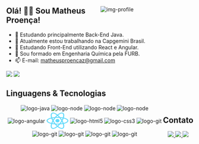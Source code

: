 <div align="center">

  <div align="left">
    <img align="right" alt="img-profile" width="250" style="" src="https://i.imgur.com/CGX64F9.png"/>
  
   <h2> Olá! 🙋‍♂️ Sou Matheus Proença! </h2>
    
  - 🌱 Estudando principalmente Back-End Java.
  - 🏢 Atualmente estou trabalhando na Capgemini Brasil.
  - 🎨 Estudando Front-End utilizando React e Angular.
  - 🧪 Sou formado em Engenharia Química pela FURB.
  - 📫 E-mail: matheusproencaz@gmail.com

  </div>
</div>

<div align="left">

  <img height="165em" src="https://github-readme-stats.vercel.app/api/top-langs/?username=matheusproencaz&layout=compact&langs_count=7&theme=tokyonight"/>

  <img height="165em" src="https://github-readme-stats.vercel.app/api?username=matheusproencaz&show_icons=true&theme=tokyonight&include_all_commits=true&count_private=true"/>
  
</div>
  
  ## Linguagens & Tecnologias

<div style="display: flex;">
  <div align="center">
  
  <img align="center" alt="logo-java" height="50" width="60" src="https://cdn.jsdelivr.net/gh/devicons/devicon/icons/java/java-original-wordmark.svg">

  <img align="center" alt="logo-node" height="50" width="60" src="https://cdn.jsdelivr.net/gh/devicons/devicon/icons/javascript/javascript-original.svg">

  <img align="center" alt="logo-node" height="50" width="60" src="https://cdn.jsdelivr.net/gh/devicons/devicon/icons/typescript/typescript-original.svg">

  <img align="center" alt="logo-node" height="50" width="60" src="https://cdn.jsdelivr.net/gh/devicons/devicon/icons/nodejs/nodejs-original.svg">

  <img align="center" alt="logo-angular" height="50" width="60" src="https://cdn.jsdelivr.net/gh/devicons/devicon/icons/angularjs/angularjs-plain.svg">

  <img align="center" alt="logo-React" height="50" width="60" src="https://raw.githubusercontent.com/devicons/devicon/master/icons/react/react-original.svg">

  <img align="center" alt="logo-html5" height="50" width="60" src="https://cdn.jsdelivr.net/gh/devicons/devicon/icons/html5/html5-original.svg">

  <img align="center" alt="logo-css3" height="50" width="60" src="https://cdn.jsdelivr.net/gh/devicons/devicon/icons/css3/css3-original.svg">

  <img align="center" alt="logo-git" height="50" width="60" src="https://cdn.jsdelivr.net/gh/devicons/devicon/icons/git/git-original.svg">

  <img align="center" alt="logo-git" height="50" width="60" src="https://cdn.jsdelivr.net/gh/devicons/devicon/icons/postgresql/postgresql-original.svg">

  <img align="center" alt="logo-git" height="50" width="60" src="https://cdn.jsdelivr.net/gh/devicons/devicon/icons/mysql/mysql-original.svg">

  <img align="center" alt="logo-git" height="50" width="60" src="https://cdn.jsdelivr.net/gh/devicons/devicon/icons/mongodb/mongodb-original.svg">

  <img align="center" alt="logo-git" height="50" width="60" src="https://cdn.jsdelivr.net/gh/devicons/devicon/icons/docker/docker-original.svg">
    
  </div>
    
<div>
 
                                                                 
  ## Contato
 
<div align="center"> 
  <a href="https://www.instagram.com/matheusproencaz/" target="_blank">
    <img src="https://img.shields.io/badge/-Instagram-%23E4405F?style=for-the-badge&logo=instagram&logoColor=white" target="_blank">
  </a>
  <a href = "mailto:matheusproencaz@gmail.com">
    <img src="https://img.shields.io/badge/-Gmail-%23333?style=for-the-badge&logo=gmail&logoColor=white" target="_blank">
  </a>
  <a href="https://www.linkedin.com/in/matheus-proençaz/" target="_blank">
    <img src="https://img.shields.io/badge/-LinkedIn-%230077B5?style=for-the-badge&logo=linkedin&logoColor=white" target="_blank">
  </a>
  
</div>

